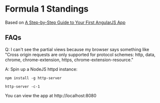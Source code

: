 # Formula 1 Standings

Based on [A Step-by-Step Guide to Your First AngularJS App](http://www.toptal.com/angular-js/a-step-by-step-guide-to-your-first-angularjs-app)

## FAQs

Q: I can't see the partial views because my browser says something like "Cross origin requests are only supported for protocol schemes: http, data, chrome, chrome-extension, https, chrome-extension-resource."

A: Spin up a NodeJS httpd instance:

    npm install -g http-server

    http-server -c-1

You can view the app at http://localhost:8080 
